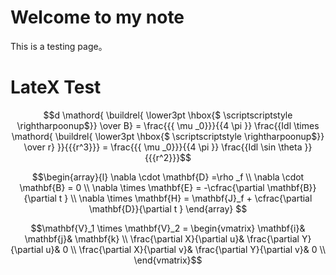 # Welcome to my note

This is a testing page。

# LateX Test

$$d \mathord{ \buildrel{ \lower3pt \hbox{$ \scriptscriptstyle \rightharpoonup$}} \over B} = \frac{{{ \mu _0}}}{{4 \pi }} \frac{{Idl \times \mathord{ \buildrel{ \lower3pt \hbox{$ \scriptscriptstyle \rightharpoonup$}} \over r} }}{{{r^3}}} =  \frac{{{ \mu _0}}}{{4 \pi }} \frac{{Idl \sin \theta }}{{{r^2}}}$$

$$\begin{array}{l}    \nabla \cdot \mathbf{D} =\rho _f \\    \nabla \cdot \mathbf{B} = 0 \\    \nabla \times  \mathbf{E} = -\cfrac{\partial \mathbf{B}}{\partial t }  \\    \nabla \times  \mathbf{H} = \mathbf{J}_f +  \cfrac{\partial \mathbf{D}}{\partial t }   \end{array} $$

$$\mathbf{V}_1 \times \mathbf{V}_2 =  
\begin{vmatrix}  
  \mathbf{i}& \mathbf{j}& \mathbf{k} \\  
  \frac{\partial X}{\partial u}& \frac{\partial Y}{\partial u}& 0 \\  
  \frac{\partial X}{\partial v}& \frac{\partial Y}{\partial v}& 0 \\  
\end{vmatrix}$$